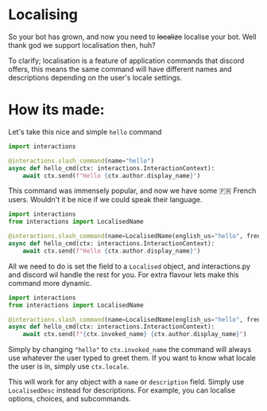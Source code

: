 # Localising

So your bot has grown, and now you need to ~~localize~~ localise your bot. Well thank god we support localisation then, huh?

To clarify; localisation is a feature of application commands that discord offers,
this means the same command will have different names and descriptions depending on the user's locale settings.

# How its made:

Let's take this nice and simple `hello` command

```python
import interactions

@interactions.slash_command(name="hello")
async def hello_cmd(ctx: interactions.InteractionContext):
    await ctx.send(f"Hello {ctx.author.display_name}")
```
This command was immensely popular, and now we have some 🇫🇷 French users. Wouldn't it be nice if we could speak their language.

```python
import interactions
from interactions import LocalisedName

@interactions.slash_command(name=LocalisedName(english_us="hello", french="salut"))
async def hello_cmd(ctx: interactions.InteractionContext):
    await ctx.send(f"Hello {ctx.author.display_name}")
```
All we need to do is set the field to a `Localised` object, and interactions.py and discord wil handle the rest for you.
For extra flavour lets make this command more dynamic.

```python
import interactions
from interactions import LocalisedName

@interactions.slash_command(name=LocalisedName(english_us="hello", french="salut"))
async def hello_cmd(ctx: interactions.InteractionContext):
    await ctx.send(f"{ctx.invoked_name} {ctx.author.display_name}")
```
Simply by changing `"hello"` to `ctx.invoked_name` the command will always use whatever the user typed to greet them.
If you want to know what locale the user is in, simply use `ctx.locale`.


This will work for any object with a `name` or `description` field. Simply use `LocalisedDesc` instead for descriptions.
For example, you can localise options, choices, and subcommands.
